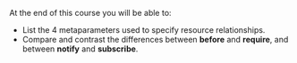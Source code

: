 At the end of this course you will be able to:

* List the 4 metaparameters used to specify resource relationships.
* Compare and contrast the differences between **before** and **require**, and between **notify** and **subscribe**.